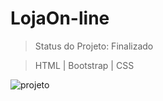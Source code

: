 # LojaOn-line

>Status do Projeto: Finalizado

> HTML | Bootstrap | CSS

![projeto](https://user-images.githubusercontent.com/115025421/206017877-78fa5ba1-112b-4e50-8d0e-a80e99935505.gif)
